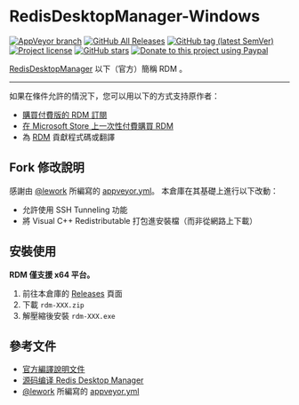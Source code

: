 # RedisDesktopManager-Windows

[![AppVeyor branch](https://img.shields.io/appveyor/ci/jfcherng/RedisDesktopManager-Windows/master?style=flat-square&logo=appveyor)](https://ci.appveyor.com/project/jfcherng/RedisDesktopManager-Windows)
[![GitHub All Releases](https://img.shields.io/github/downloads/jfcherng/RedisDesktopManager-Windows/total?style=flat-square&logo=github)](https://github.com/jfcherng/RedisDesktopManager-Windows/releases)
[![GitHub tag (latest SemVer)](https://img.shields.io/github/tag/jfcherng/RedisDesktopManager-Windows?style=flat-square&logo=github)](https://github.com/jfcherng/RedisDesktopManager-Windows/tags)
[![Project license](https://img.shields.io/github/license/jfcherng/RedisDesktopManager-Windows?style=flat-square&logo=github)](https://github.com/jfcherng/RedisDesktopManager-Windows/blob/master/LICENSE)
[![GitHub stars](https://img.shields.io/github/stars/jfcherng/RedisDesktopManager-Windows?style=flat-square&logo=github)](https://github.com/jfcherng/RedisDesktopManager-Windows/stargazers)
[![Donate to this project using Paypal](https://img.shields.io/badge/paypal-donate-blue.svg?style=flat-square&logo=paypal)](https://www.paypal.me/jfcherng/5usd)

[RedisDesktopManager][rdm@github] 以下（官方）簡稱 RDM 。

---

如果在條件允許的情況下，您可以用以下的方式支持原作者：

- [購買付費版的 RDM 訂閱](https://redisdesktop.com/pricing)
- [在 Microsoft Store 上一次性付費購買 RDM](https://www.microsoft.com/store/apps/9NDK76ZVZ3TM)
- 為 [RDM][rdm@github] 貢獻程式碼或翻譯

## Fork 修改說明

感謝由 [@lework][lework@github] 所編寫的 [appveyor.yml][lework_appveyor.yml]。
本倉庫在其基礎上進行以下改動：

- 允許使用 SSH Tunneling 功能
- 將 Visual C++ Redistributable 打包進安裝檔（而非從網路上下載）

## 安裝使用

**RDM 僅支援 x64 平台。**

1. 前往本倉庫的 [Releases](https://github.com/jfcherng/RedisDesktopManager-Windows/releases) 頁面
1. 下載 `rdm-XXX.zip`
1. 解壓縮後安裝 `rdm-XXX.exe`

## 參考文件

- [官方編譯說明文件](http://docs.redisdesktop.com/en/latest/install/)
- [源码编译 Redis Desktop Manager](https://kany.me/2019/10/10/compile-redis-desktop-manager/)
- [@lework][lework@github] 所編寫的 [appveyor.yml][lework_appveyor.yml]

[lework_appveyor.yml]: https://github.com/lework/RedisDesktopManager-Windows/blob/master/appveyor.yml
[lework@github]: https://github.com/lework
[rdm@github]: https://github.com/uglide/RedisDesktopManager

